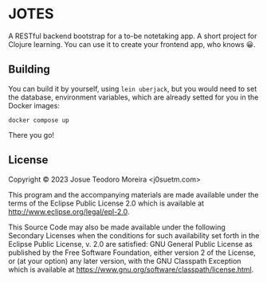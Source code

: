# JOTES 

A RESTful backend bootstrap for a to-be notetaking app. A short project
for Clojure learning. You can use it to create your frontend app, who knows 😀.

## Building

You can build it by yourself, using `lein uberjack`, but you would need to set
the database, environment variables, which are already setted for you in the
Docker images:

```shell
docker compose up
```

There you go!

## License

Copyright © 2023 Josue Teodoro Moreira <j0suetm.com>

This program and the accompanying materials are made available under the
terms of the Eclipse Public License 2.0 which is available at
http://www.eclipse.org/legal/epl-2.0.

This Source Code may also be made available under the following Secondary
Licenses when the conditions for such availability set forth in the Eclipse
Public License, v. 2.0 are satisfied: GNU General Public License as published by
the Free Software Foundation, either version 2 of the License, or (at your
option) any later version, with the GNU Classpath Exception which is available
at https://www.gnu.org/software/classpath/license.html.
